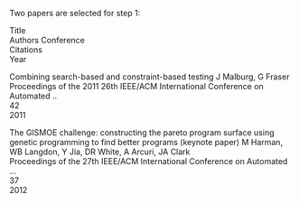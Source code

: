 Two papers are selected for step 1:

Title	
Authors	
Conference	
Citations	
Year


Combining search-based and constraint-based testing
J Malburg, G Fraser	
Proceedings of the 2011 26th IEEE/ACM International Conference on Automated ..	
42	
2011


The GISMOE challenge: constructing the pareto program surface using genetic programming to find better programs (keynote paper)	
M Harman, WB Langdon, Y Jia, DR White, A Arcuri, JA Clark	
Proceedings of the 27th IEEE/ACM International Conference on Automated ...	
37	
2012

